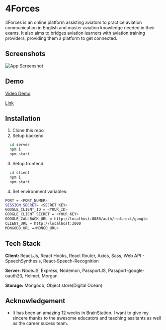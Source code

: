 # 4Forces

4Forces is an online platform assisting aviators to practice aviation communication in English and master aviation knowledge needed in their exams. It also aims to bridges aviation learners with aviation training providers, providing them a platform to get connected.

## Screenshots

![App Screenshot](https://happyaviationenglish.sfo3.digitaloceanspaces.com/images/screenshot.png)

## Demo

[Video Demo](https://www.loom.com/share/1ff3fde0e3af4f75bdc52b3cf149cfa1)

[Link](https://fourforcesclient-9rqpz.ondigitalocean.app/)

## Installation

1. Clone this repo
2. Setup backend

```bash
  cd server
  npm i
  npm start
```

3. Setup frontend

```bash
  cd client
  npm i
  npm start
```


4. Set environment variables:

```bash
PORT = <PORT_NUMER>
SESSION_SECRET= <SECRET_KEY>
GOOGLE_CLIENT_ID = <YOUR_ID>
GOOGLE_CLIENT_SECRET = <YOUR_KEY>
GOOGLE_CALLBACK_URL = http://localhost:8080/auth/redirect/google
CLIENT_URL = http://localhost:3000
MONGODB_URL =<MONGO_URL>
```

## Tech Stack

**Client:** React.Js, React Hooks, React Router, Axios, Sass, Web API - SpeechSynthesis, React-Speech-Recognition

**Server:** NodeJS, Express, Nodemon, PassportJS, Passport-google-oauth20, Helmet, Morgan

**Storage:** Mongodb, Object store(Digital Ocean)


## Acknowledgement

- It has been an amazing 12 weeks in BrainStation. I want to give my sincere thanks to the awesome educators and teaching assitants as well as the career sucess team.
